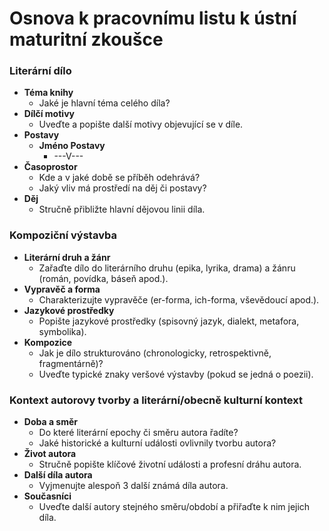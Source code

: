 # Osnova k pracovnímu listu k ústní maturitní zkoušce

### Literární dílo
- **Téma knihy**
    - Jaké je hlavní téma celého díla?
- **Dílčí motivy**
    - Uveďte a popište další motivy objevující se v díle.
- **Postavy**
  - **Jméno Postavy**  
    - ---V---
- **Časoprostor**
    - Kde a v jaké době se příběh odehrává?
    - Jaký vliv má prostředí na děj či postavy?
- **Děj**
    - Stručně přibližte hlavní dějovou linii díla.

### Kompoziční výstavba
- **Literární druh a žánr**
    - Zařaďte dílo do literárního druhu (epika, lyrika, drama) a žánru (román, povídka, báseň apod.).
- **Vypravěč a forma**
    - Charakterizujte vypravěče (er-forma, ich-forma, vševědoucí apod.).
- **Jazykové prostředky**
  - Popište jazykové prostředky (spisovný jazyk, dialekt, metafora, symbolika).
- **Kompozice**
    - Jak je dílo strukturováno (chronologicky, retrospektivně, fragmentárně)?
    - Uveďte typické znaky veršové výstavby (pokud se jedná o poezii).

### Kontext autorovy tvorby a literární/obecně kulturní kontext
- **Doba a směr**
    - Do které literární epochy či směru autora řadíte?
    - Jaké historické a kulturní události ovlivnily tvorbu autora?
- **Život autora**
    - Stručně popište klíčové životní události a profesní dráhu autora.
- **Další díla autora**
    - Vyjmenujte alespoň 3 další známá díla autora.
- **Současníci**
    - Uveďte další autory stejného směru/období a přiřaďte k nim jejich díla.
